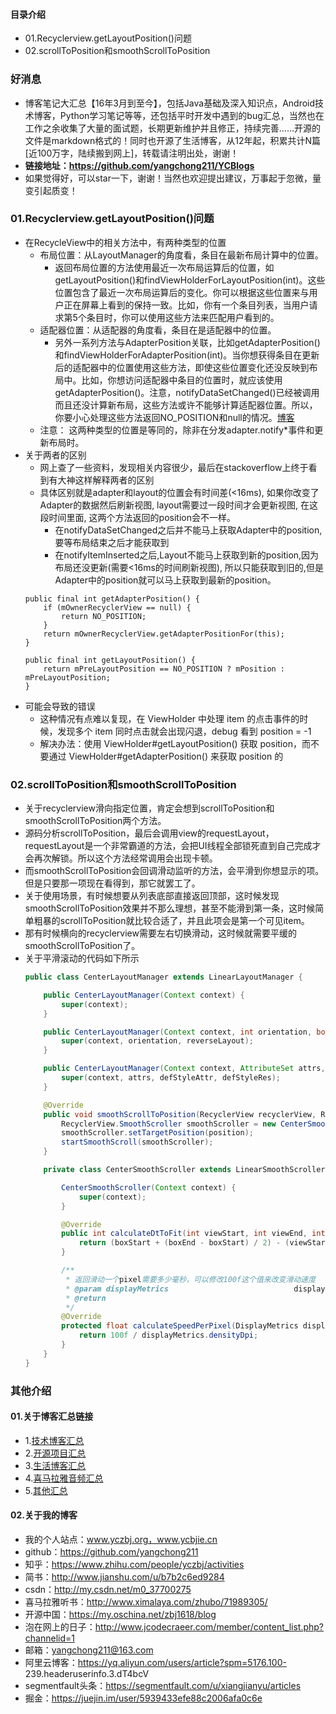 #### 目录介绍
- 01.Recyclerview.getLayoutPosition()问题
- 02.scrollToPosition和smoothScrollToPosition


### 好消息
- 博客笔记大汇总【16年3月到至今】，包括Java基础及深入知识点，Android技术博客，Python学习笔记等等，还包括平时开发中遇到的bug汇总，当然也在工作之余收集了大量的面试题，长期更新维护并且修正，持续完善……开源的文件是markdown格式的！同时也开源了生活博客，从12年起，积累共计N篇[近100万字，陆续搬到网上]，转载请注明出处，谢谢！
- **链接地址：https://github.com/yangchong211/YCBlogs**
- 如果觉得好，可以star一下，谢谢！当然也欢迎提出建议，万事起于忽微，量变引起质变！



### 01.Recyclerview.getLayoutPosition()问题
- 在RecycleView中的相关方法中，有两种类型的位置
    - 布局位置：从LayoutManager的角度看，条目在最新布局计算中的位置。
        - 返回布局位置的方法使用最近一次布局运算后的位置，如getLayoutPosition()和findViewHolderForLayoutPosition(int)。这些位置包含了最近一次布局运算后的变化。你可以根据这些位置来与用户正在屏幕上看到的保持一致。比如，你有一个条目列表，当用户请求第5个条目时，你可以使用这些方法来匹配用户看到的。
	- 适配器位置：从适配器的角度看，条目在是适配器中的位置。
        - 另外一系列方法与AdapterPosition关联，比如getAdapterPosition()和findViewHolderForAdapterPosition(int)。当你想获得条目在更新后的适配器中的位置使用这些方法，即使这些位置变化还没反映到布局中。比如，你想访问适配器中条目的位置时，就应该使用getAdapterPosition()。注意，notifyDataSetChanged()已经被调用而且还没计算新布局，这些方法或许不能够计算适配器位置。所以，你要小心处理这些方法返回NO_POSITION和null的情况。[博客](https://github.com/yangchong211/YCBlogs)
    - 注意： 这两种类型的位置是等同的，除非在分发adapter.notify*事件和更新布局时。
- 关于两者的区别
    - 网上查了一些资料，发现相关内容很少，最后在stackoverflow上终于看到有大神这样解释两者的区别
    - 具体区别就是adapter和layout的位置会有时间差(<16ms), 如果你改变了Adapter的数据然后刷新视图, layout需要过一段时间才会更新视图, 在这段时间里面, 这两个方法返回的position会不一样。
        - 在notifyDataSetChanged之后并不能马上获取Adapter中的position, 要等布局结束之后才能获取到
        - 在notifyItemInserted之后,Layout不能马上获取到新的position,因为布局还没更新(需要<16ms的时间刷新视图), 所以只能获取到旧的,但是Adapter中的position就可以马上获取到最新的position。
    ```
    public final int getAdapterPosition() {
        if (mOwnerRecyclerView == null) {
            return NO_POSITION;
        }
        return mOwnerRecyclerView.getAdapterPositionFor(this);
    }
    
    public final int getLayoutPosition() {
        return mPreLayoutPosition == NO_POSITION ? mPosition : mPreLayoutPosition;
    }
    ```
- 可能会导致的错误
    - 这种情况有点难以复现，在 ViewHolder 中处理 item 的点击事件的时候，发现多个 item 同时点击就会出现闪退，debug 看到 position = -1
    - 解决办法：使用 ViewHolder#getLayoutPosition() 获取 position，而不要通过 ViewHolder#getAdapterPosition() 来获取 position 的



### 02.scrollToPosition和smoothScrollToPosition
- 关于recyclerview滑向指定位置，肯定会想到scrollToPosition和smoothScrollToPosition两个方法。
- 源码分析scrollToPosition，最后会调用view的requestLayout，requestLayout是一个非常霸道的方法，会把UI线程全部锁死直到自己完成才会再次解锁。所以这个方法经常调用会出现卡顿。
- 而smoothScrollToPosition会回调滑动监听的方法，会平滑到你想显示的项。但是只要那一项现在看得到，那它就罢工了。
- 关于使用场景，有时候想要从列表底部直接返回顶部，这时候发现smoothScrollToPosition效果并不那么理想，甚至不能滑到第一条，这时候简单粗暴的scrollToPosition就比较合适了，并且此项会是第一个可见item。
- 那有时候横向的recyclerview需要左右切换滑动，这时候就需要平缓的smoothScrollToPosition了。
- 关于平滑滚动的代码如下所示
    ```java
    public class CenterLayoutManager extends LinearLayoutManager {
    
        public CenterLayoutManager(Context context) {
            super(context);
        }
    
        public CenterLayoutManager(Context context, int orientation, boolean reverseLayout) {
            super(context, orientation, reverseLayout);
        }
    
        public CenterLayoutManager(Context context, AttributeSet attrs, int defStyleAttr, int defStyleRes) {
            super(context, attrs, defStyleAttr, defStyleRes);
        }
    
        @Override
        public void smoothScrollToPosition(RecyclerView recyclerView, RecyclerView.State state, int position) {
            RecyclerView.SmoothScroller smoothScroller = new CenterSmoothScroller(recyclerView.getContext());
            smoothScroller.setTargetPosition(position);
            startSmoothScroll(smoothScroller);
        }
    
        private class CenterSmoothScroller extends LinearSmoothScroller {
    
            CenterSmoothScroller(Context context) {
                super(context);
            }
    
            @Override
            public int calculateDtToFit(int viewStart, int viewEnd, int boxStart, int boxEnd, int snapPreference) {
                return (boxStart + (boxEnd - boxStart) / 2) - (viewStart + (viewEnd - viewStart) / 2);
            }
    
            /**
             * 返回滑动一个pixel需要多少毫秒，可以修改100f这个值来改变滑动速度
             * @param displayMetrics                            displayMetrics
             * @return
             */
            @Override
            protected float calculateSpeedPerPixel(DisplayMetrics displayMetrics) {
                return 100f / displayMetrics.densityDpi;
            }
        }
    }
    ```



### 其他介绍
#### 01.关于博客汇总链接
- 1.[技术博客汇总](https://www.jianshu.com/p/614cb839182c)
- 2.[开源项目汇总](https://blog.csdn.net/m0_37700275/article/details/80863574)
- 3.[生活博客汇总](https://blog.csdn.net/m0_37700275/article/details/79832978)
- 4.[喜马拉雅音频汇总](https://www.jianshu.com/p/f665de16d1eb)
- 5.[其他汇总](https://www.jianshu.com/p/53017c3fc75d)



#### 02.关于我的博客
- 我的个人站点：www.yczbj.org，www.ycbjie.cn
- github：https://github.com/yangchong211
- 知乎：https://www.zhihu.com/people/yczbj/activities
- 简书：http://www.jianshu.com/u/b7b2c6ed9284
- csdn：http://my.csdn.net/m0_37700275
- 喜马拉雅听书：http://www.ximalaya.com/zhubo/71989305/
- 开源中国：https://my.oschina.net/zbj1618/blog
- 泡在网上的日子：http://www.jcodecraeer.com/member/content_list.php?channelid=1
- 邮箱：yangchong211@163.com
- 阿里云博客：https://yq.aliyun.com/users/article?spm=5176.100- 239.headeruserinfo.3.dT4bcV
- segmentfault头条：https://segmentfault.com/u/xiangjianyu/articles
- 掘金：https://juejin.im/user/5939433efe88c2006afa0c6e








